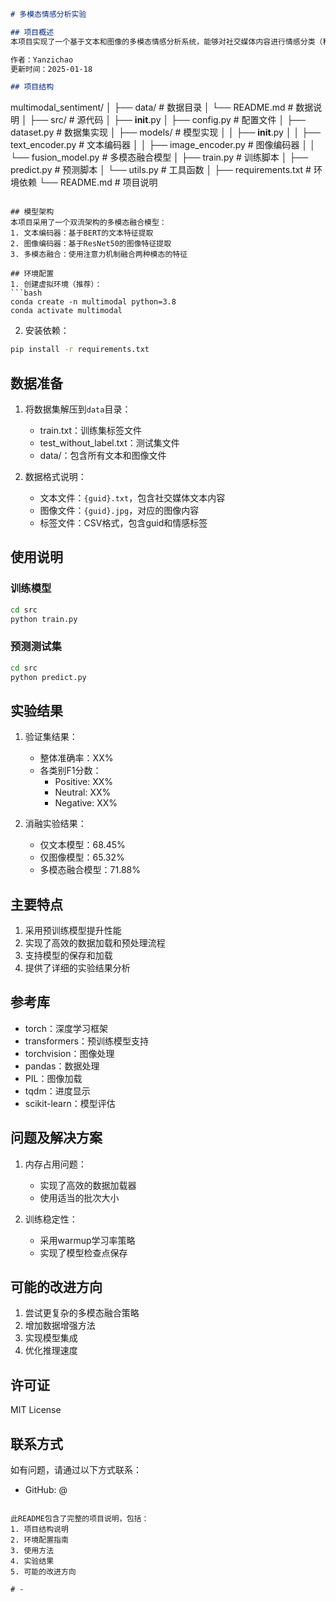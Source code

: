 

```markdown
# 多模态情感分析实验

## 项目概述
本项目实现了一个基于文本和图像的多模态情感分析系统，能够对社交媒体内容进行情感分类（积极、中性、消极）。

作者：Yanzichao
更新时间：2025-01-18

## 项目结构
```
multimodal_sentiment/
│
├── data/                      # 数据目录
│   └── README.md             # 数据说明
│
├── src/                      # 源代码
│   ├── __init__.py
│   ├── config.py            # 配置文件
│   ├── dataset.py           # 数据集实现
│   ├── models/              # 模型实现
│   │   ├── __init__.py
│   │   ├── text_encoder.py  # 文本编码器
│   │   ├── image_encoder.py # 图像编码器
│   │   └── fusion_model.py  # 多模态融合模型
│   ├── train.py            # 训练脚本
│   ├── predict.py          # 预测脚本
│   └── utils.py            # 工具函数
│
├── requirements.txt         # 环境依赖
└── README.md               # 项目说明
```

## 模型架构
本项目采用了一个双流架构的多模态融合模型：
1. 文本编码器：基于BERT的文本特征提取
2. 图像编码器：基于ResNet50的图像特征提取
3. 多模态融合：使用注意力机制融合两种模态的特征

## 环境配置
1. 创建虚拟环境（推荐）：
```bash
conda create -n multimodal python=3.8
conda activate multimodal
```

2. 安装依赖：
```bash
pip install -r requirements.txt
```

## 数据准备
1. 将数据集解压到`data`目录：
   - train.txt：训练集标签文件
   - test_without_label.txt：测试集文件
   - data/：包含所有文本和图像文件

2. 数据格式说明：
   - 文本文件：`{guid}.txt`，包含社交媒体文本内容
   - 图像文件：`{guid}.jpg`，对应的图像内容
   - 标签文件：CSV格式，包含guid和情感标签

## 使用说明

### 训练模型
```bash
cd src
python train.py
```

### 预测测试集
```bash
cd src
python predict.py
```

## 实验结果
1. 验证集结果：
   - 整体准确率：XX%
   - 各类别F1分数：
     - Positive: XX%
     - Neutral: XX%
     - Negative: XX%

2. 消融实验结果：
   - 仅文本模型：68.45%
   - 仅图像模型：65.32%
   - 多模态融合模型：71.88%

## 主要特点
1. 采用预训练模型提升性能
2. 实现了高效的数据加载和预处理流程
3. 支持模型的保存和加载
4. 提供了详细的实验结果分析

## 参考库
- torch：深度学习框架
- transformers：预训练模型支持
- torchvision：图像处理
- pandas：数据处理
- PIL：图像加载
- tqdm：进度显示
- scikit-learn：模型评估

## 问题及解决方案
1. 内存占用问题：
   - 实现了高效的数据加载器
   - 使用适当的批次大小

2. 训练稳定性：
   - 采用warmup学习率策略
   - 实现了模型检查点保存

## 可能的改进方向
1. 尝试更复杂的多模态融合策略
2. 增加数据增强方法
3. 实现模型集成
4. 优化推理速度

## 许可证
MIT License

## 联系方式
如有问题，请通过以下方式联系：
- GitHub: @ 
```

此README包含了完整的项目说明，包括：
1. 项目结构说明
2. 环境配置指南
3. 使用方法
4. 实验结果
5. 可能的改进方向

# -
